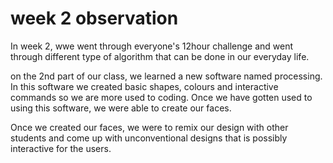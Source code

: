 
<h1>week 2 observation</h1>
<p> In week 2, wwe went through everyone's 12hour challenge and went through different type of algorithm that can be done in our everyday life.</p>
<p> on the 2nd part of our class, we learned a new software named processing. In this software we created basic shapes, colours and interactive commands so we are more used to coding. Once we have gotten used to using this software, we were able to create our faces.</p>
<p> Once we created our faces, we were to remix our design with other students and come up with unconventional designs that is possibly interactive for the users.</p>
